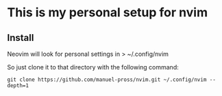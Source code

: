 # This is my personal setup for nvim

## Install
Neovim will look for personal settings in > ~/.config/nvim

So just clone it to that directory with the following command:

`git clone https://github.com/manuel-pross/nvim.git ~/.config/nvim --depth=1`

